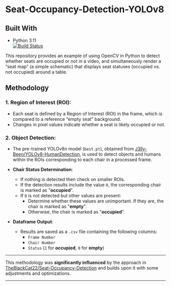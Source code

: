 # Seat-Occupancy-Detection-YOLOv8

## **Built With**
- Python 3.11  
  [![Build Status](https://img.shields.io/badge/Python-3.11-blue)](https://www.python.org/downloads/release/python-3110/)


This repository provides an example of using OpenCV in Python to detect whether seats are occupied or not in a video, and simultaneously render a “seat map” (a simple schematic) that displays seat statuses (occupied vs. not occupied) around a table.



## **Methodology**
### **1. Region of Interest (ROI):**
- Each seat is defined by a Region of Interest (ROI) in the frame, which is compared to a reference “empty seat” background.
- Changes in pixel values indicate whether a seat is likely occupied or not.

### **2. Object Detection:**
- The pre-trained YOLOv8n model (`best.pt`), obtained from [J3lly-Been/YOLOv8-HumanDetection](https://github.com/J3lly-Been/YOLOv8-HumanDetection), is used to detect objects and humans within the ROIs corresponding to each chair in a processed frame.
  
- **Chair Status Determination**:
  - If nothing is detected then check on smaller ROIs.
  -  If the detection results include the value `0`, the corresponding chair is marked as "**occupied**".
  -  If `0` is not detected but other values are present:
        - Determine whether these values are unimportant. If they are, the chair is marked as "**empty**".
        - Otherwise, the chair is marked as "**occupied**".
- **Dataframe Output**:
  - Results are saved as a `.csv` file containing the following columns:
    - `Frame Number`
    - `Chair Number`
    - `Status` (`1` for **occupied**, `0` for **empty**)

---

This methodology was **significantly influenced** by the approach in [TheBlackCat22/Seat-Occupancy-Detection](https://github.com/TheBlackCat22/Seat-Occupancy-Detection) and builds upon it with some adjustments and optimizations.

---


